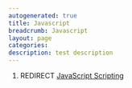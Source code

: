 ```yaml
---
autogenerated: true
title: Javascript
breadcrumb: Javascript
layout: page
categories: 
description: test description
---
```


1.  REDIRECT [JavaScript Scripting](JavaScript_Scripting)
